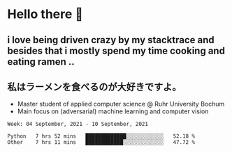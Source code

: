 # Hello there 👋

## i love being driven crazy by my stacktrace and besides that i mostly spend my time cooking and eating ramen ..
## 私はラーメンを食べるのが大好きですよ。

* Master student of applied computer science @ Ruhr University Bochum
* Main focus on (adversarial) machine learning and computer vision

<!--START_SECTION:waka-->
```text
Week: 04 September, 2021 - 10 September, 2021

Python   7 hrs 52 mins   █████████████░░░░░░░░░░░░   52.18 % 
Other    7 hrs 11 mins   ████████████░░░░░░░░░░░░░   47.72 % 
```
<!--END_SECTION:waka-->

